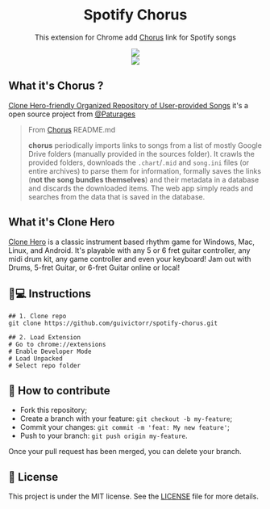 <h1 align='center'>Spotify Chorus</h1>
<p align='center'>This extension for Chrome add <a href="https://chorus.fightthe.pw/">Chorus</a> link for Spotify songs</p>

<div align="center"><img src="https://github.com/guivictorr/spotify-chorus/assets/55333929/b594be0a-d66b-44f1-9539-a4e575a0c11a"
/></div>
<div align="center"><img src="https://github.com/guivictorr/spotify-chorus/assets/55333929/8c069eee-d273-4d8f-82e5-d34ba08950ad"
/></div>

## What it's Chorus ?
[Clone Hero-friendly Organized Repository of User-provided Songs](https://chorus.fightthe.pw/) it's a open source project from [@Paturages](https://github.com/Paturages)

>From [Chorus](https://chorus.fightthe.pw/) README.md
>
>**chorus** periodically imports links to songs from a list of mostly Google Drive folders (manually provided in the sources folder). It crawls the provided folders, downloads the `.chart`/`.mid` and `song.ini` files (or entire archives) to parse them for information, formally saves the links (**not the song bundles themselves**) and their metadata in a database and discards the downloaded items. The web app simply reads and searches from the data that is saved in the database.

## What it's Clone Hero

[Clone Hero](https://clonehero.net/) is a classic instrument based rhythm game for Windows, Mac, Linux, and Android. It's playable with any 5 or 6 fret guitar controller, any midi drum kit, any game controller and even your keyboard! Jam out with Drums, 5-fret Guitar, or 6-fret Guitar online or local!

## 📱💻 Instructions

```
## 1. Clone repo
git clone https://github.com/guivictorr/spotify-chorus.git

## 2. Load Extension
# Go to chrome://extensions
# Enable Developer Mode
# Load Unpacked
# Select repo folder
```

## 🤔 How to contribute

- Fork this repository;
- Create a branch with your feature: `git checkout -b my-feature`;
- Commit your changes: `git commit -m 'feat: My new feature'`;
- Push to your branch: `git push origin my-feature`.

Once your pull request has been merged, you can delete your branch.

## 📝 License

This project is under the MIT license. See the [LICENSE](https://github.com/guivictorr/spotify-chorus/blob/main/LICENSE) file for more details.
